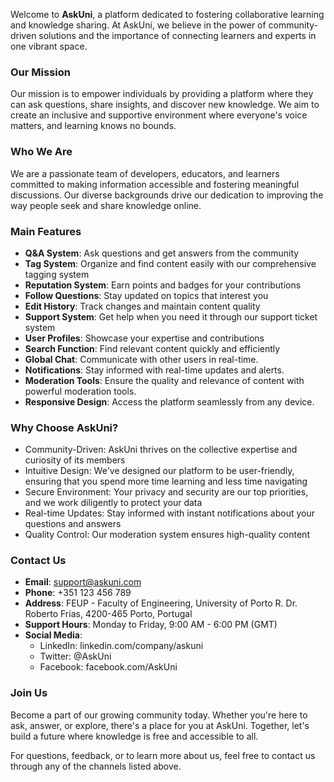 Welcome to **AskUni**, a platform dedicated to fostering collaborative learning and knowledge sharing. At AskUni, we believe in the power of community-driven solutions and the importance of connecting learners and experts in one vibrant space.

### Our Mission
Our mission is to empower individuals by providing a platform where they can ask questions, share insights, and discover new knowledge. We aim to create an inclusive and supportive environment where everyone's voice matters, and learning knows no bounds.

### Who We Are
We are a passionate team of developers, educators, and learners committed to making information accessible and fostering meaningful discussions. Our diverse backgrounds drive our dedication to improving the way people seek and share knowledge online.

### Main Features
* **Q&A System**: Ask questions and get answers from the community
* **Tag System**: Organize and find content easily with our comprehensive tagging system
* **Reputation System**: Earn points and badges for your contributions
* **Follow Questions**: Stay updated on topics that interest you
* **Edit History**: Track changes and maintain content quality
* **Support System**: Get help when you need it through our support ticket system
* **User Profiles**: Showcase your expertise and contributions
* **Search Function**: Find relevant content quickly and efficiently
* **Global Chat**: Communicate with other users in real-time.
* **Notifications**: Stay informed with real-time updates and alerts.
* **Moderation Tools**: Ensure the quality and relevance of content with powerful moderation tools.
* **Responsive Design**: Access the platform seamlessly from any device.

### Why Choose AskUni?
* Community-Driven: AskUni thrives on the collective expertise and curiosity of its members
* Intuitive Design: We've designed our platform to be user-friendly, ensuring that you spend more time learning and less time navigating
* Secure Environment: Your privacy and security are our top priorities, and we work diligently to protect your data
* Real-time Updates: Stay informed with instant notifications about your questions and answers
* Quality Control: Our moderation system ensures high-quality content

### Contact Us
* **Email**: support@askuni.com
* **Phone**: +351 123 456 789
* **Address**: FEUP - Faculty of Engineering, University of Porto
  R. Dr. Roberto Frias, 4200-465 Porto, Portugal
* **Support Hours**: Monday to Friday, 9:00 AM - 6:00 PM (GMT)
* **Social Media**:
  * LinkedIn: linkedin.com/company/askuni
  * Twitter: @AskUni
  * Facebook: facebook.com/AskUni

### Join Us
Become a part of our growing community today. Whether you're here to ask, answer, or explore, there's a place for you at AskUni. Together, let's build a future where knowledge is free and accessible to all.

For questions, feedback, or to learn more about us, feel free to contact us through any of the channels listed above.